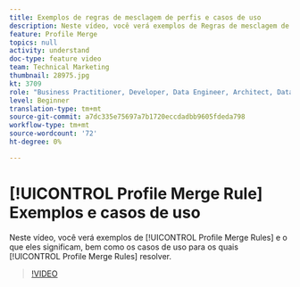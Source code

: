 ```yaml
---
title: Exemplos de regras de mesclagem de perfis e casos de uso
description: Neste vídeo, você verá exemplos de Regras de mesclagem de perfis e seu significado, bem como os casos de uso para os quais as Regras de mesclagem de perfis resolvem.
feature: Profile Merge
topics: null
activity: understand
doc-type: feature video
team: Technical Marketing
thumbnail: 28975.jpg
kt: 3709
role: "Business Practitioner, Developer, Data Engineer, Architect, Data Architect, Administrator, Leader"
level: Beginner
translation-type: tm+mt
source-git-commit: a7dc335e75697a7b1720eccdadbb9605fdeda798
workflow-type: tm+mt
source-wordcount: '72'
ht-degree: 0%

---
```



# [!UICONTROL Profile Merge Rule] Exemplos e casos de uso

Neste vídeo, você verá exemplos de [!UICONTROL Profile Merge Rules] e o que eles significam, bem como os casos de uso para os quais [!UICONTROL Profile Merge Rules] resolver.

>[!VIDEO](https://video.tv.adobe.com/v/28975/?quality=12)
